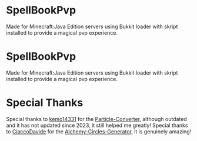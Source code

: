 # SpellBookPvp
Made for Minecraft:Java Edition servers using Bukkit loader with skript installed to provide a magical pvp experience.

# SpellBookPvp
Made for Minecraft:Java Edition servers using Bukkit loader with skript installed to provide a magical pvp experience.

# Special Thanks
Special thanks to [kemo14331](https://github.com/kemo14331) for the [Particle-Converter](https://github.com/kemo14331/Particle-Converter), although outdated and it has not updated since 2023, it still helped me greatly!
Special thanks to [CiaccoDavide](https://github.com/CiaccoDavide) for the [Alchemy-Circles-Generator](https://github.com/CiaccoDavide/Alchemy-Circles-Generator), it is genuinely amazing!
